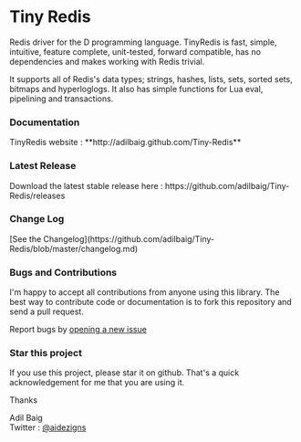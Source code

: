 Tiny Redis
==========
Redis driver for the D programming language. TinyRedis is fast, simple, intuitive, feature complete, unit-tested, forward compatible, has no dependencies and makes working with Redis trivial.

It supports all of Redis's data types; strings, hashes, lists, sets, sorted sets, bitmaps and hyperloglogs. It also has simple functions for Lua eval, pipelining and transactions.

<h3>Documentation</h3>
TinyRedis website : **http://adilbaig.github.com/Tiny-Redis**

<h3>Latest Release</h3>
Download the latest stable release here : https://github.com/adilbaig/Tiny-Redis/releases

<h3>Change Log</h3>
[See the Changelog](https://github.com/adilbaig/Tiny-Redis/blob/master/changelog.md)

<h3>Bugs and Contributions</h3>
I'm happy to accept all contributions from anyone using this library. The best way to contribute code or documentation is to fork this repository and send a pull request. 

Report bugs by [opening a new issue](https://github.com/adilbaig/Tiny-Redis/issues/new)

<h3>Star this project</h3>
If you use this project, please star it on github. That's a quick acknowledgement for me that you are using it.

Thanks

Adil Baig
<br />Twitter : [@aidezigns](http://twitter.com/aidezigns)
